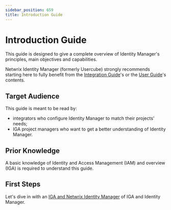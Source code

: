 ```yaml
---
sidebar_position: 659
title: Introduction Guide
---
```


# Introduction Guide

This guide is designed to give a complete overview of Identity Manager's principles, main objectives and capabilities.

Netwrix Identity Manager (formerly Usercube) strongly recommends starting here to fully benefit from the [Integration Guide](../integration-guide/index "Integration Guide")'s or the [User Guide](../user-guide/index "User Guide")'s contents.

## Target Audience

This guide is meant to be read by:

* integrators who configure Identity Manager to match their projects' needs;
* IGA project managers who want to get a better understanding of Identity Manager.

## Prior Knowledge

A basic knowledge of Identity and Access Management (IAM) and overview (IGA) is required to understand this guide.

## First Steps

Let's dive in with an [IGA and Netwrix Identity Manager](overview/index "IGA and Netwrix Identity Manager") of IGA and Identity Manager.